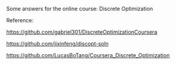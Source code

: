 Some answers for the online course: Discrete Optimization

Reference:

https://github.com/gabriel301/DiscreteOptimizationCoursera

https://github.com/jixinfeng/discopt-soln

https://github.com/LucasBoTang/Coursera_Discrete_Optimization